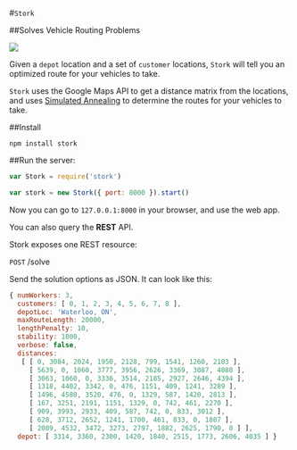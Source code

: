 #`Stork`

##Solves Vehicle Routing Problems

![](https://dl.dropbox.com/u/32773572/stork-map1.png)

Given a `depot` location and a set of `customer` locations, `Stork` will tell you an optimized route for your vehicles to take.

`Stork` uses the Google Maps API to get a distance matrix from the locations, and uses [Simulated Annealing](http://en.wikipedia.org/wiki/Simulated_annealing) to determine the routes for your vehicles to take.

##Install

```
npm install stork
```

##Run the server:

```javascript
var Stork = require('stork')

var stork = new Stork({ port: 8000 }).start()
```

Now you can go to `127.0.0.1:8000` in your browser, and use the web app.

You can also query the **REST** API. 

Stork exposes one REST resource:

`POST` /solve

Send the solution options as JSON. It can look like this:

```javascript
{ numWorkers: 3,
  customers: [ 0, 1, 2, 3, 4, 5, 6, 7, 8 ],
  depotLoc: 'Waterloo, ON',
  maxRouteLength: 20000,
  lengthPenalty: 10,
  stability: 1000,
  verbose: false,
  distances: 
   [ [ 0, 3084, 2024, 1950, 2128, 799, 1541, 1260, 2103 ],
     [ 5639, 0, 1060, 3777, 3956, 2626, 3369, 3087, 4088 ],
     [ 3063, 1060, 0, 3336, 3514, 2185, 2927, 2646, 4394 ],
     [ 1318, 4402, 3342, 0, 476, 1151, 409, 1241, 3289 ],
     [ 1496, 4580, 3520, 476, 0, 1329, 587, 1420, 2813 ],
     [ 167, 3251, 2191, 1151, 1329, 0, 742, 461, 2270 ],
     [ 909, 3993, 2933, 409, 587, 742, 0, 833, 3012 ],
     [ 628, 3712, 2652, 1241, 1700, 461, 833, 0, 1807 ],
     [ 2009, 4532, 3472, 3273, 2797, 1882, 2625, 1790, 0 ] ],
  depot: [ 3314, 3360, 2300, 1420, 1840, 2515, 1773, 2606, 4035 ] }
```

